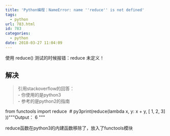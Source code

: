 ```yaml
---
title: 'Python编程：NameError: name ''reduce'' is not defined'
tags:
  - python
url: 783.html
id: 783
categories:
  - python
date: 2018-03-27 11:04:09
---
```


使用 reduce() 测试的时候报错：reduce 未定义！

解决
--

> 引用stackoverflow的回答：   
> \- 你使用的是python3   
> \- 参考的是python2的指南

from functools import reduce  # py3print(reduce(lambda x, y: x + y, \[ 1, 2, 3\]))"""Output：
6
"""

reduce函数在python3的内建函数移除了，放入了functools模块